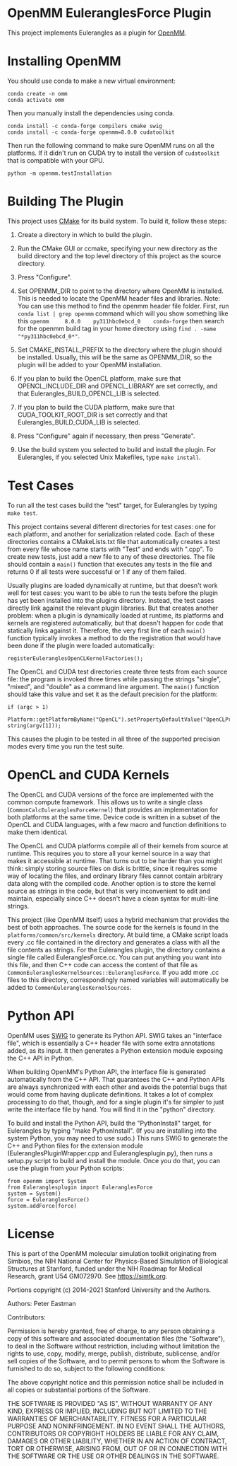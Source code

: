 OpenMM EuleranglesForce Plugin
=====================
This project implements Eulerangles as a plugin for [OpenMM](https://openmm.org).

Installing OpenMM
===================
You should use conda to make a new virtual environment:

    conda create -n omm 
    conda activate omm


Then you manually install the dependencies using
conda. 
  
    conda install -c conda-forge compilers cmake swig
    conda install -c conda-forge openmm=8.0.0 cudatoolkit 

Then run the following command to make sure OpenMM runs on all the platforms. If it didn't run on CUDA try to 
install the version of `cudatoolkit` that is compatible with your GPU.

    python -m openmm.testInstallation


Building The Plugin
===================
This project uses [CMake](http://www.cmake.org) for its build system.  To build it, follow these
steps:


1. Create a directory in which to build the plugin.

2. Run the CMake GUI or ccmake, specifying your new directory as the build directory and the top
level directory of this project as the source directory.

3. Press "Configure".

4. Set OPENMM_DIR to point to the directory where OpenMM is installed.  This is needed to locate
the OpenMM header files and libraries.  Note: You can use this method to find the openmm header file folder. 
First, run `conda list | grep openmm` command which will you show something like this  `openmm     8.0.0    py311hbc0ebcd_0    conda-forge`
then search for the openmm build tag in your home directory using `find . -name "*py311hbc0ebcd_0*"`.
  
5. Set CMAKE_INSTALL_PREFIX to the directory where the plugin should be installed.  Usually,
this will be the same as OPENMM_DIR, so the plugin will be added to your OpenMM installation.

6. If you plan to build the OpenCL platform, make sure that OPENCL_INCLUDE_DIR and
OPENCL_LIBRARY are set correctly, and that Eulerangles_BUILD_OPENCL_LIB is selected.

7. If you plan to build the CUDA platform, make sure that CUDA_TOOLKIT_ROOT_DIR is set correctly
and that Eulerangles_BUILD_CUDA_LIB is selected.

8. Press "Configure" again if necessary, then press "Generate".

9. Use the build system you selected to build and install the plugin.  For Eulerangles, if you
selected Unix Makefiles, type `make install`.


Test Cases
==========

To run all the test cases build the "test" target, for Eulerangles by typing `make test`.

This project contains several different directories for test cases: one for each platform, and
another for serialization related code.  Each of these directories contains a CMakeLists.txt file
that automatically creates a test from every file whose name starts with "Test" and ends with
".cpp".  To create new tests, just add a new file to any of these directories.  The file should
contain a `main()` function that executes any tests in the file and returns 0 if all tests were
successful or 1 if any of them failed.

Usually plugins are loaded dynamically at runtime, but that doesn't work well for test cases:
you want to be able to run the tests before the plugin has yet been installed into the plugins
directory.  Instead, the test cases directly link against the relevant plugin libraries.  But
that creates another problem: when a plugin is dynamically loaded at runtime, its platforms and
kernels are registered automatically, but that doesn't happen for code that statically links
against it.  Therefore, the very first line of each `main()` function typically invokes a method
to do the registration that _would_ have been done if the plugin were loaded automatically:

    registerEuleranglesOpenCLKernelFactories();

The OpenCL and CUDA test directories create three tests from each source file: the program is
invoked three times while passing the strings "single", "mixed", and "double" as a command line
argument.  The `main()` function should take this value and set it as the default precision for
the platform:

    if (argc > 1)
        Platform::getPlatformByName("OpenCL").setPropertyDefaultValue("OpenCLPrecision", string(argv[1]));

This causes the plugin to be tested in all three of the supported precision modes every time you
run the test suite.


OpenCL and CUDA Kernels
=======================

The OpenCL and CUDA versions of the force are implemented with the common compute framework.
This allows us to write a single class (`CommonCalcEuleranglesForceKernel`) that provides an
implementation for both platforms at the same time.  Device code is written in a subset of
the OpenCL and CUDA languages, with a few macro and function definitions to make them
identical.

The OpenCL and CUDA platforms compile all of their kernels from source at runtime.  This
requires you to store all your kernel source in a way that makes it accessible at runtime.  That
turns out to be harder than you might think: simply storing source files on disk is brittle,
since it requires some way of locating the files, and ordinary library files cannot contain
arbitrary data along with the compiled code.  Another option is to store the kernel source as
strings in the code, but that is very inconvenient to edit and maintain, especially since C++
doesn't have a clean syntax for multi-line strings.

This project (like OpenMM itself) uses a hybrid mechanism that provides the best of both
approaches.  The source code for the kernels is found in the `platforms/common/src/kernels`
directory.  At build time, a CMake script loads every .cc file contained in the directory
and generates a class with all the file contents as strings.  For the Eulerangles plugin, the
directory contains a single file called EuleranglesForce.cc.  You can
put anything you want into this file, and then C++ code can access the content of that file
as `CommonEuleranglesKernelSources::EuleranglesForce`.  If you add more .cc files to this directory,
correspondingly named variables will automatically be added to `CommonEuleranglesKernelSources`.


Python API
==========

OpenMM uses [SWIG](http://www.swig.org) to generate its Python API.  SWIG takes an "interface
file", which is essentially a C++ header file with some extra annotations added, as its input.
It then generates a Python extension module exposing the C++ API in Python.

When building OpenMM's Python API, the interface file is generated automatically from the C++
API.  That guarantees the C++ and Python APIs are always synchronized with each other and avoids
the potential bugs that would come from having duplicate definitions.  It takes a lot of complex
processing to do that, though, and for a single plugin it's far simpler to just write the
interface file by hand.  You will find it in the "python" directory.

To build and install the Python API, build the "PythonInstall" target, for Eulerangles by typing
"make PythonInstall".  (If you are installing into the system Python, you may need to use sudo.)
This runs SWIG to generate the C++ and Python files for the extension module
(EuleranglesPluginWrapper.cpp and Euleranglesplugin.py), then runs a setup.py script to build and
install the module.  Once you do that, you can use the plugin from your Python scripts:

    from openmm import System
    from Euleranglesplugin import EuleranglesForce
    system = System()
    force = EuleranglesForce()
    system.addForce(force)


License
=======

This is part of the OpenMM molecular simulation toolkit originating from
Simbios, the NIH National Center for Physics-Based Simulation of
Biological Structures at Stanford, funded under the NIH Roadmap for
Medical Research, grant U54 GM072970. See https://simtk.org.

Portions copyright (c) 2014-2021 Stanford University and the Authors.

Authors: Peter Eastman

Contributors:

Permission is hereby granted, free of charge, to any person obtaining a
copy of this software and associated documentation files (the "Software"),
to deal in the Software without restriction, including without limitation
the rights to use, copy, modify, merge, publish, distribute, sublicense,
and/or sell copies of the Software, and to permit persons to whom the
Software is furnished to do so, subject to the following conditions:

The above copyright notice and this permission notice shall be included in
all copies or substantial portions of the Software.

THE SOFTWARE IS PROVIDED "AS IS", WITHOUT WARRANTY OF ANY KIND, EXPRESS OR
IMPLIED, INCLUDING BUT NOT LIMITED TO THE WARRANTIES OF MERCHANTABILITY,
FITNESS FOR A PARTICULAR PURPOSE AND NONINFRINGEMENT. IN NO EVENT SHALL
THE AUTHORS, CONTRIBUTORS OR COPYRIGHT HOLDERS BE LIABLE FOR ANY CLAIM,
DAMAGES OR OTHER LIABILITY, WHETHER IN AN ACTION OF CONTRACT, TORT OR
OTHERWISE, ARISING FROM, OUT OF OR IN CONNECTION WITH THE SOFTWARE OR THE
USE OR OTHER DEALINGS IN THE SOFTWARE.

